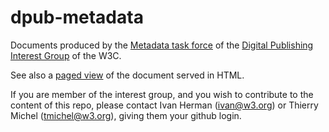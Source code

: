 dpub-metadata
=============

Documents produced by the [Metadata task force](https://www.w3.org/dpub/IG/wiki/Task_Forces/Metadata) of the [Digital Publishing Interest Group](http://www.w3.org/dpub/IG) of the W3C.

See also a [paged view](http://w3c.github.io/dpub-metadata/) of the document served in HTML.

If you are member of the interest group, and you wish to contribute to the content of this repo, please contact Ivan Herman (<ivan@w3.org>) or Thierry Michel (<tmichel@w3.org>), giving them your github login.

